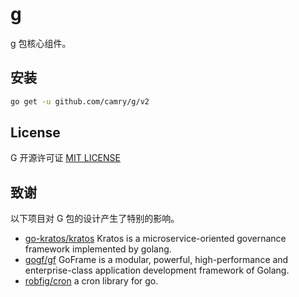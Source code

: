 # g

g 包核心组件。

## 安装

```bash
go get -u github.com/camry/g/v2
```

## License

G 开源许可证 [MIT LICENSE](https://github.com/camry/g/blob/main/LICENSE)

## 致谢

以下项目对 G 包的设计产生了特别的影响。

- [go-kratos/kratos](https://github.com/go-kratos/kratos) Kratos is a microservice-oriented governance framework implemented by golang.
- [gogf/gf](https://github.com/gogf/gf) GoFrame  is a modular, powerful, high-performance and enterprise-class application development framework of Golang.
- [robfig/cron](https://github.com/robfig/cron) a cron library for go.
